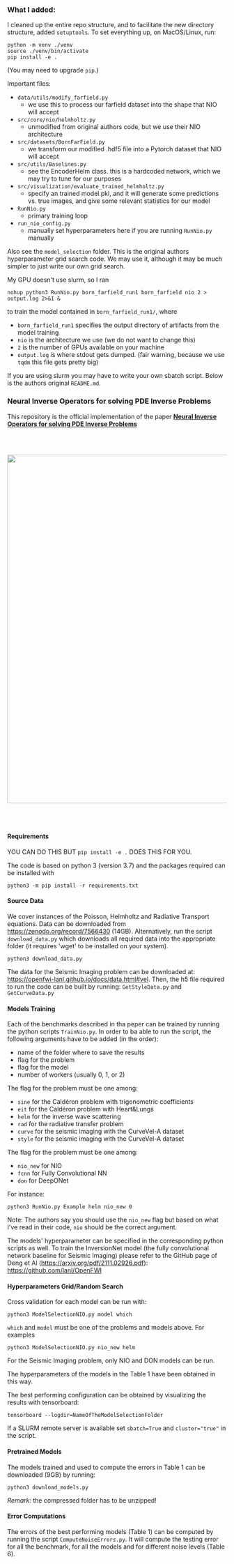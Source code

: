 ### What I added:
I cleaned up the entire repo structure, and to facilitate the new directory structure, added
`setuptools`.
To set everything up, on MacOS/Linux, run:
```
python -m venv ./venv
source ./venv/bin/activate
pip install -e .
```
(You may need to upgrade `pip`.)

Important files:
- `data/utils/modify_farfield.py`
    - we use this to process our farfield dataset into the shape that NIO will accept
- `src/core/nio/helmholtz.py`     
    - unmodified from original authors code, but we use their NIO architecture
- `src/datasets/BornFarField.py`
    - we transform our modified .hdf5 file into a Pytorch dataset that NIO will accept
- `src/utils/Baselines.py`
    - see the EncoderHelm class. this is a hardcoded network, which we may try to tune for our purposes
- `src/visualization/evaluate_trained_helmholtz.py`
    - specify an trained model.pkl, and it will generate some predictions vs. true images, and give some relevant statistics for our model
- `RunNio.py`
    - primary training loop
- `run_nio_config.py`
    - manually set hyperparameters here if you are running `RunNio.py` manually

Also see the `model_selection` folder. This is the original authors hyperparameter grid search code. We may use it, although it may be much simpler to just write our own grid search.

My GPU doesn't use slurm, so I ran 

```nohup python3 RunNio.py born_farfield_run1 born_farfield nio 2 > output.log 2>&1 &```

to train the model contained in `born_farfield_run1/`,
where
- `born_farfield_run1` specifies the output directory of artifacts from the model training
- `nio` is the architecture we use (we do not want to change this)
- `2` is the number of GPUs available on your machine
- `output.log` is where stdout gets dumped. (fair warning, because we use `tqdm` this file gets pretty big)

If you are using slurm you may have to write your own sbatch script.
Below is the authors original `README.md`.

### Neural Inverse Operators for solving PDE Inverse Problems
This repository is the official implementation of the paper [**Neural Inverse Operators for solving PDE Inverse Problems**](https://openreview.net/pdf?id=S4fEjmWg4X)

<br/><br/>

<img src="NIORB.png" width="800" >

<br/><br/>

#### Requirements
YOU CAN DO THIS BUT `pip install -e .` DOES THIS FOR YOU.

The code is based on python 3 (version 3.7) and the packages required can be installed with
```
python3 -m pip install -r requirements.txt
```
#### Source Data
We cover instances of the Poisson, Helmholtz and Radiative Transport equations.
Data can be downloaded from https://zenodo.org/record/7566430 (14GB).
Alternatively, run the script `download_data.py` which downloads all required data into the appropriate folder (it requires 'wget' to be installed on your system).
```
python3 download_data.py
```
The data for the Seismic Imaging problem can be downloaded at: https://openfwi-lanl.github.io/docs/data.html#vel. 
Then, the h5 file required to run the code can be built by running: `GetStyleData.py` and `GetCurveData.py`

#### Models Training
Each of the benchmarks described in tha peper can be trained by running the python scripts `TrainNio.py`.
In order to ba able to run the script, the following arguments have to be added (in the order):
- name of the folder where to save the results
- flag for the problem 
- flag for the model
- number of workers (usually 0, 1, or 2)

The flag for the problem must be one among:
- `sine` for the Caldéron problem with trigonometric coefficients 
- `eit` for the Caldéron problem with Heart&Lungs
- `helm` for the inverse wave scattering
- `rad` for the radiative transfer problem
- `curve` for the seismic imaging with the CurveVel-A dataset
- `style` for the seismic imaging with the CurveVel-A dataset

The flag for the problem must be one among:
- `nio_new` for NIO
- `fcnn` for Fully Convolutional NN
- `don` for DeepONet

For instance:
```
python3 RunNio.py Example helm nio_new 0

```
Note: The authors say you should use the `nio_new` flag but based on what I've read in their code, `nio` should be the correct argument.

The models' hyperparameter can be specified in the corresponding python scripts as well.
To train the InversionNet model (the fully convolutional network baseline for Seismic Imaging) please refer to the GitHub page of Deng et Al (https://arxiv.org/pdf/2111.02926.pdf): https://github.com/lanl/OpenFWI

#### Hyperparameters Grid/Random Search
Cross validation for each model can be run with:

```
python3 ModelSelectionNIO.py model which
```

`which` and `model` must be one of the problems and models above.
For examples 
```
python3 ModelSelectionNIO.py nio_new helm
```
For the Seismic Imaging problem, only NIO and DON models can be run.

The hyperparameters of the models in the Table 1 have been obtained in this way.

The best performing configuration can be obtained by visualizing the results with tensorboard:
```
tensorboard --logdir=NameOfTheModelSelectionFolder
```

If a SLURM remote server is available set `sbatch=True` and `cluster="true"` in the script.

#### Pretrained Models
The models trained and used to compute the errors in Table 1 can be downloaded (9GB) by running:
```
python3 download_models.py
```
*Remark*: the compressed folder has to be unzipped!

#### Error Computations
The errors of the best performing models (Table 1) can be computed by running the script `ComputeNoiseErrors.py`.
It will compute the testing error for all the benchmark, for all the models and for different noise levels (Table 6).




